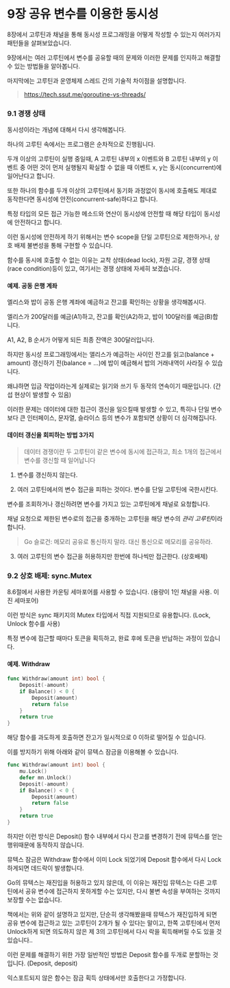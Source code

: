 # 9장 공유 변수를 이용한 동시성

8장에서 고루틴과 채널을 통해 동시성 프로그래밍을 어떻게 작성할 수 있는지 여러가지 패턴들을 살펴보았습니다.

9장에서는 여러 고루틴에서 변수를 공유할 때의 문제와 이러한 문제를 인지하고 해결할 수 있는 방법들을 알아봅니다.

마지막에는 고루틴과 운영체제 스레드 간의 기술적 차이점을 설명합니다.

> https://tech.ssut.me/goroutine-vs-threads/

### 9.1 경쟁 상태

동시성이라는 개념에 대해서 다시 생각해봅니다.

하나의 고루틴 속에서는 프로그램은 순차적으로 진행됩니다.

두개 이상의 고루틴이 실행 중일때, A 고루틴 내부의 x 이벤트와 B 고루틴 내부의 y 이벤트 중 어떤 것이 먼저 실행될지 확실할 수 없을 때 이벤트 x, y는 동시(concurrent)에 일어난다고 합니다.

또한 하나의 함수를 두개 이상의 고루틴에서 동기화 과정없이 동시에 호출해도 제대로 동작한다면 동시성에 안전(concurrent-safe)하다고 합니다.

특정 타입의 모든 접근 가능한 메소드와 연산이 동시성에 안전할 때 해당 타입이 동시성에 안전하다고 합니다.

이런 동시성에 안전하게 하기 위해서는 변수 scope을 단일 고루틴으로 제한하거나, 상호 배제 불변성을 통해 구현할 수 있습니다.

함수를 동시에 호출할 수 없는 이유는 교착 상태(dead lock), 자원 고갈, 경쟁 상태(race condition)등이 있고, 여기서는 경쟁 상태에 자세히 보겠습니다.

#### 예제. 공동 은행 계좌

엘리스와 밥이 공동 은행 계좌에 예금하고 잔고를 확인하는 상황을 생각해봅시다.

엘리스가 200달러를 예금(A1)하고, 잔고를 확인(A2)하고, 밥이 100달러를 예금(B)합니다.

A1, A2, B 순서가 어떻게 되든 최종 잔액은 300달러입니다.

하지만 동시성 프로그래밍에서는 앨리스가 예금하는 사이인 잔고를 읽고(balance + amount) 갱신하기 전(balance = ...)에 밥이 예금해서 밥의 거래내역이 사라질 수 있습니다.

왜냐하면 입금 작업이라는게 실제로는 읽기와 쓰기 두 동작의 연속이기 때문입니다. (간섭 현상이 발생할 수 있음)

이러한 문제는 데이터에 대한 접근이 갱신을 일으킬때 발생할 수 있고, 특히나 단일 변수보다 큰 인터페이스, 문자열, 슬라이스 등의 변수가 포함되면 상황이 더 심각해집니다.

#### 데이터 갱신을 회피하는 방법 3가지

> 데이터 경쟁이란 두 고루틴이 같은 변수에 동시에 접근하고, 최소 1개의 접근에서 변수를 갱신할 때 일어납니다

1. 변수를 갱신하지 않는다.

2. 여러 고루틴에서의 변수 접근을 피하는 것이다. 변수를 단일 고루틴에 국한시킨다.

변수를 조회하거나 갱신하려면 변수를 가지고 있는 고루틴에게 채널로 요청합니다.

채널 요청으로 제한된 변수로의 접근을 중개하는 고루틴을 해당 변수의 *관리 고루틴*이라 합니다.

> Go 슬로건: 메모리 공유로 통신하지 말라. 대신 통신으로 메모리를 공유하라.

3. 여러 고루틴의 변수 접근을 허용하지만 한번에 하나씩만 접근한다. (상호배제)

### 9.2 상호 배제: sync.Mutex

8.6절에서 사용한 카운팅 세마포어를 사용할 수 있습니다. (용량이 1인 채널을 사용. 이진 세마포어)

이런 방식은 sync 패키지의 Mutex 타입에서 직접 지원되므로 유용합니다. (Lock, Unlock 함수를 사용)

특정 변수에 접근할 때마다 토큰을 획득하고, 완료 후에 토큰을 반납하는 과정이 있습니다.

#### 예제. Withdraw

```go
func Withdraw(amount int) bool {
    Deposit(-amount)
    if Balance() < 0 {
        Deposit(amount)
        return false
    }
    return true
}
```
해당 함수를 과도하게 호출하면 잔고가 일시적으로 0 이하로 떨어질 수 있습니다.

이를 방지하기 위해 아래와 같이 뮤텍스 잠금을 이용해볼 수 있습니다.

```go
func Withdraw(amount int) bool {
    mu.Lock()
    defer mn.Unlock()
    Deposit(-amount)
    if Balance() < 0 {
        Deposit(amount)
        return false
    }
    return true
}
```
하지만 이런 방식은 Deposit() 함수 내부에서 다시 잔고를 변경하기 전에 뮤텍스를 얻는 행위때문에 동작하지 않습니다.

뮤텍스 잠금은 Withdraw 함수에서 이미 Lock 되었기에 Deposit 함수에서 다시 Lock 하게되면 데드락이 발생합니다.

Go의 뮤텍스는 재진입을 허용하고 있지 않은데, 이 이유는 재진입 뮤텍스는 다른 고루틴에서 공유 변수에 접근하지 못하게할 수는 있지만, 다시 불변 속성을 부여하는 것까지 보장할 수는 없습니다.

책에서는 위와 같이 설명하고 있지만, 단순히 생각해봤을때 뮤텍스가 재진입하게 되면 공유 변수에 접근하고 있는 고루틴이 2개가 될 수 있다는 말이고, 한쪽 고루틴에서 먼저 Unlock하게 되면 의도하지 않은 제 3의 고루틴에서 다시 락을 획득해버릴 수도 있을 것 있습니다..

이런 문제를 해결하기 위한 가장 일반적인 방법은 Deposit 함수를 두개로 분할하는 것입니다. (Deposit, deposit)

익스포트되지 않은 함수는 잠금 획득 상태에서만 호출한다고 가정합니다.
